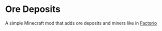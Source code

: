 # Ore Deposits
A simple Minecraft mod that adds ore deposits and miners like in [Factorio](https://www.factorio.com/)
